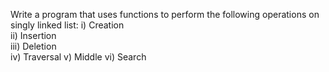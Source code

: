 Write a program that uses functions to perform the following operations on singly linked list:
 i) Creation    
ii) Insertion   
iii) Deletion    
iv) Traversal
v) Middle 
vi) Search
